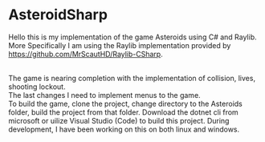 ﻿# AsteroidSharp
Hello this is my implementation of the game Asteroids using C# and Raylib. More Specifically I am using the Raylib implementation provided by https://github.com/MrScautHD/Raylib-CSharp.

</br>
The game is nearing completion with the implementation of collision, lives, shooting lockout.

</br>
The last changes I need to implement menus to the game.

</br>
To build the game, clone the project, change directory to the Asteroids folder, build the project from that folder. Download the dotnet cli from microsoft or uilize Visual Studio (Code) to build this project. During development, I have been working on this on both linux and windows.
